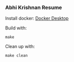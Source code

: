 ### Abhi Krishnan Resume

Install docker: [Docker Desktop](https://docs.docker.com/desktop/)

Build with:
```
make
```

Clean up with:
```
make clean
```
